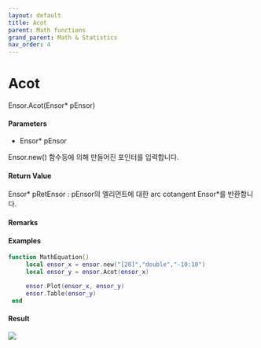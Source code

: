 ```yaml
---
layout: default
title: Acot
parent: Math functions
grand_parent: Math & Statistics
nav_order: 4
---
```


# Acot

Ensor.Acot\(Ensor\* pEnsor\)

#### Parameters

* Ensor\* pEnsor

Ensor.new\(\) 함수등에 의해 만들어진 포인터를 입력합니다.

#### Return Value

Ensor\* pRetEnsor : pEnsor의 엘리먼트에 대한 arc cotangent Ensor\*를 반환합니다.

#### Remarks

#### Examples

```lua
function MathEquation()
     local ensor_x = ensor.new("[20]","double","-10:10")
     local ensor_y = ensor.Acot(ensor_x)

     ensor.Plot(ensor_x, ensor_y)
     ensor.Table(ensor_y)
 end
```

#### Result

![](/MathAPI/AcotResult.png)

